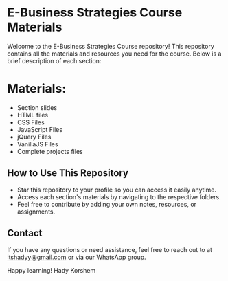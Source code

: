 
# E-Business Strategies Course Materials

Welcome to the E-Business Strategies Course repository! This repository contains all the materials and resources you need for the course. Below is a brief description of each section:


# Materials:

  - Section slides
  - HTML files
  - CSS Files
  - JavaScript Files
  - jQuery Files
  - VanillaJS Files
  - Complete projects files


## How to Use This Repository

  - Star this repository to your profile so you can access it easily anytime.
  - Access each section's materials by navigating to the respective folders.
  - Feel free to contribute by adding your own notes, resources, or assignments.

## Contact

If you have any questions or need assistance, feel free to reach out to at itshadyy@gmail.com or via our WhatsApp group.

Happy learning!
Hady Korshem
